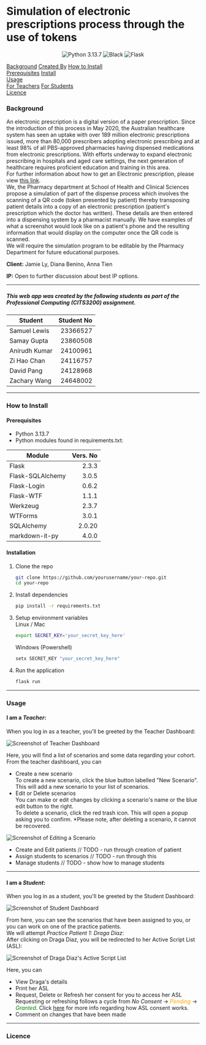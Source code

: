# Simulation of electronic prescriptions process through the use of tokens
<!-- MD_ONLY_START -->
<p align="center">
<img src="https://img.shields.io/badge/python-3.13.7-blue" alt="Python 3.13.7">
  <img src="https://img.shields.io/badge/code%20style-black-000000.svg" alt="Black">
  <img src="https://img.shields.io/badge/flask-000000?logo=flask&logoColor=white" alt="Flask">
</p>
<!-- MD_ONLY_END -->

<main class="container-fluid"><div class="row">

<div class="col-md-3">

<div style="position: sticky; top: 10%; height: max-content;" class="d-none d-md-block">
   <nav id="navbar-example3" class="h-100 flex-column align-items-stretch pe-4 border-end">
      <nav class="nav nav-pills flex-column">
         <a class="nav-link" href="#background">Background</a>  
         <a class="nav-link" href="#created-by">Created By</a>  
         <a class="nav-link" href="#installation">How to Install</a>  
         <nav class="nav nav-pills flex-column">
            <a class="nav-link ms-3 my-1" href="#prerequisites">Prerequisites</a>  
            <a class="nav-link ms-3 my-1" href="#install">Install</a>  
         </nav>
         <a class="nav-link" href="#usage">Usage</a>  
         <nav class="nav nav-pills flex-column">
            <a class="nav-link ms-3 my-1" href="#usage-teacher">For Teachers</a>  
            <a class="nav-link ms-3 my-1" href="#usage-student">For Students</a>  
         </nav>
         <a class="nav-link" href="#licence">Licence</a>  
   </nav>
</div>

</div>

<section class="col-md-9">
<div data-bs-spy="scroll" data-bs-target="#navbar-example3" data-bs-smooth-scroll="true" class="scrollspy-example-2" tabindex="0">


<div id="background">

### Background
An electronic prescription is a digital version of a paper prescription. Since the introduction of this process in May 2020, the Australian healthcare system has seen an uptake with over 189 million electronic prescriptions issued, more than 80,000 prescribers adopting electronic prescribing and at least 98% of all PBS-approved pharmacies having dispensed medications from electronic prescriptions. With efforts underway to expand electronic prescribing in hospitals and aged care settings, the next generation of healthcare requires proficient education and training in this area.  
For further information about how to get an Electronic prescription, please view [this link](https://www.digitalhealth.gov.au/initiatives-and-programs/electronic-prescriptions).  
We, the Pharmacy department at School of Health and Clinical Sciences propose a simulation of part of the dispense process which involves the scanning of a QR code (token presented by patient) thereby transposing patient details into a copy of an electronic prescription (patient's prescription which the doctor has written). These details are then entered into a dispensing system by a pharmacist manually. We have examples of what a screenshot would look like on a patient's phone and the resulting information that would display on the computer once the QR code is scanned.  
We will require the simulation program to be editable by the Pharmacy Department for future educational purposes.

**Client:** Jamie Ly, Diana Benino, Anna Tien

**IP:** Open to further discussion about best IP options. 

</div>

<hr>

<div id="created-by">

##### This web app was created by the following students as part of the Professional Computing (CITS3200) assignment.
| Student       | Student No |
|---------------|-----------:|
| Samuel Lewis  |  23366527  |
| Samay Gupta   |  23860508  |
| Anirudh Kumar |  24100961  |
| Zi Hao Chan   |  24116757  |
| David Pang    |  24128968  |
| Zachary Wang  |  24648002  |

<hr>

</div>

<!-- TEACHER_ONLY_START -->

<div id="installation">

### How to Install

<div id="prerequisites">

#### Prerequisites
- Python 3.13.7
- Python modules found in requirements.txt:

| Module           | Vers. No |
|------------------|---------:|
| Flask            |    2.3.3 |
| Flask-SQLAlchemy |    3.0.5 |
| Flask-Login      |    0.6.2 |
| Flask-WTF        |    1.1.1 |
| Werkzeug         |    2.3.7 |
| WTForms          |    3.0.1 |
| SQLAlchemy       |   2.0.20 |
| markdown-it-py   |    4.0.0 |

</div>
<div id="install">

#### Installation

1. Clone the repo
   ```sh
   git clone https://github.com/yourusername/your-repo.git
   cd your-repo
   ```
2. Install dependencies
   ```sh
   pip install -r requirements.txt
   ```
3. Setup environment variables  
    Linux / Mac
    ```sh
    export SECRET_KEY='your_secret_key_here'
    ```
    Windows (Powershell)
    ```sh
    setx SECRET_KEY "your_secret_key_here"
    ```
4. Run the application
   ```sh
   flask run
   ```

</div>
</div>
<hr>

<!-- TEACHER_ONLY_END -->
<div id="usage">

### Usage
<!-- TEACHER_ONLY_START -->
<div id="usage-teacher">

#### I am a *Teacher*:
When you log in as a teacher, you'll be greeted by the Teacher Dashboard:

![Screenshot of Teacher Dashboard](static/images/screenshot-teacher-dashboard.png)

Here, you will find a list of scenarios and some data regarding your cohort.  
From the teacher dashboard, you can
 - Create a new scenario  
To create a new scenario, click the blue button labelled "New Scenario".  
This will add a new scenario to your list of scenarios.  
 - Edit or Delete scenarios  
You can make or edit changes by clicking a scenario's name or the blue edit button to the right.  
To delete a scenario, click the red trash icon. This will open a popup asking you to confirm. *Please note, after deleting a scenario, it cannot be recovered.  

![Screenshot of Editing a Scenario](static/images/screenshot-scenario.png)

 - Create and Edit patients  // TODO - run through creation of patient  
 - Assign students to scenarios  // TODO - run through this  
 - Manage students  // TODO - show how to manage students  
</div>
<hr>
<!-- TEACHER_ONLY_END -->
<div id="usage-student">

#### I am a *Student*:
When you log in as a student, you'll be greeted by the Student Dashboard:

![Screenshot of Student Dashboard](static/images/screenshot-student-dashboard.png)

From here, you can see the scenarios that have been assigned to you, or you can work on one of the practice patients.  
We will attempt _Practice Patient 1: Draga Diaz_:  
After clicking on Draga Diaz, you will be redirected to her Active Script List (ASL):

![Screenshot of Draga Diaz's Active Script List](static/images/screenshot-asl-draga-diaz.png)

Here, you can
 - View Draga's details
 - Print her ASL
 - Request, Delete or Refresh her consent for you to access her ASL  
Requesting or refreshing follows a cycle from <i>No Consent</i> → <i style="color: orange;">Pending</i> → <i style="color: green;">Granted</i>. Click [here](https://help.zsoftware.com.au/hc/en-us/articles/4408453843853-Active-Script-List-ASL) for more info regarding how ASL consent works.
 - Comment on changes that have been made

</div>
</div>
<hr>

<div id="licence">

### Licence

</div>
</div>
</section></div></main>